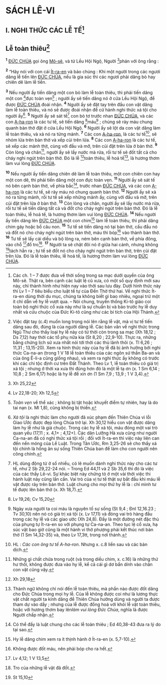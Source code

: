 # SÁCH LÊ-VI

## I. NGHI THỨC CÁC LỄ TẾ[^1-1976eb1a-90ca-4ddd-9489-66db3ae6025c]

## Lễ toàn thiêu[^2-1976eb1a-90ca-4ddd-9489-66db3ae6025c]
<sup><b>1</b></sup> [ĐỨC CHÚA]() gọi ông [Mô-sê](), và từ Lều Hội Ngộ, Người [^1@-1976eb1a-90ca-4ddd-9489-66db3ae6025c]phán với ông rằng :

<sup><b>2</b></sup> “Hãy nói với con cái [Ít-ra-en]() và bảo chúng : Khi một người trong các ngươi dâng lễ tiến lên [ĐỨC CHÚA](), nếu là gia súc thì các ngươi phải dâng bò hay chiên dê làm lễ tiến.

<sup><b>3</b></sup> Nếu người ấy tiến dâng một con bò làm lễ toàn thiêu, thì phải tiến dâng một con [^2@-1976eb1a-90ca-4ddd-9489-66db3ae6025c]đực toàn vẹn[^3-1976eb1a-90ca-4ddd-9489-66db3ae6025c] ; người ấy sẽ tiến dâng nó ở cửa Lều Hội Ngộ, để được [ĐỨC CHÚA]() đoái nhận. <sup><b>4</b></sup> Người ấy sẽ đặt tay trên đầu con vật dâng làm lễ toàn thiêu, và nó sẽ được đoái nhận để cử hành nghi thức xá tội cho người ấy[^4-1976eb1a-90ca-4ddd-9489-66db3ae6025c]. <sup><b>5</b></sup> Người ấy sẽ sát tế[^5-1976eb1a-90ca-4ddd-9489-66db3ae6025c] con bò tơ trước nhan [ĐỨC CHÚA](), và các con [A-ha-ron]() là các tư tế, sẽ tiến dâng [^3@-1976eb1a-90ca-4ddd-9489-66db3ae6025c]máu[^6-1976eb1a-90ca-4ddd-9489-66db3ae6025c] ; chúng sẽ rảy máu chung quanh bàn thờ đặt ở cửa Lều Hội Ngộ. <sup><b>6</b></sup> Người ấy sẽ lột da con vật dâng làm lễ toàn thiêu, và xả nó ra từng mảnh. <sup><b>7</b></sup> Các con [A-ha-ron](), là các tư tế[^7-1976eb1a-90ca-4ddd-9489-66db3ae6025c], sẽ nhóm lửa trên bàn thờ và xếp củi trên lửa. <sup><b>8</b></sup> Các con [A-ha-ron]() là các tư tế, sẽ xếp các mảnh thịt, cùng với đầu và mỡ, trên củi đặt trên lửa ở bàn thờ. <sup><b>9</b></sup> Còn lòng và chân[^8-1976eb1a-90ca-4ddd-9489-66db3ae6025c], người ấy sẽ lấy nước mà rửa, rồi tư tế sẽ đốt tất cả cho cháy nghi ngút trên bàn thờ. Đó là lễ [^4@-1976eb1a-90ca-4ddd-9489-66db3ae6025c]toàn thiêu, lễ hoả tế[^9-1976eb1a-90ca-4ddd-9489-66db3ae6025c], là hương thơm làm vui lòng [ĐỨC CHÚA]().

<sup><b>10</b></sup> Nếu người ấy tiến dâng chiên dê làm lễ toàn thiêu, một con chiên con hay một con dê, thì phải tiến dâng một con đực toàn vẹn. <sup><b>11</b></sup> Người ấy sẽ sát tế nó bên cạnh bàn thờ, về phía bắc[^10-1976eb1a-90ca-4ddd-9489-66db3ae6025c], trước nhan [ĐỨC CHÚA](), và các con [A-ha-ron]() là các tư tế, sẽ rảy máu nó chung quanh bàn thờ. <sup><b>12</b></sup> Người ấy sẽ xả nó ra từng mảnh, rồi tư tế sẽ xếp những mảnh ấy, cùng với đầu và mỡ, trên củi đặt trên lửa ở bàn thờ. <sup><b>13</b></sup> Còn lòng và chân, người ấy sẽ lấy nước mà rửa, rồi tư tế sẽ tiến dâng tất cả và đốt cho cháy nghi ngút trên bàn thờ. Đó là lễ toàn thiêu, lễ hoả tế, là hương thơm làm vui lòng [ĐỨC CHÚA](). <sup><b>14</b></sup> Nếu người ấy tiến dâng lên [ĐỨC CHÚA]() một con chim[^11-1976eb1a-90ca-4ddd-9489-66db3ae6025c] làm lễ toàn thiêu, thì phải dâng chim gáy hoặc bồ câu non. <sup><b>15</b></sup> Tư tế sẽ tiến dâng nó tại bàn thờ, cấu đầu nó và đốt nó cho cháy nghi ngút trên bàn thờ, máu thì bóp[^12-1976eb1a-90ca-4ddd-9489-66db3ae6025c] vào thành bàn thờ. <sup><b>16</b></sup> Tư tế sẽ lấy cái diều và bộ lông ra, ném bên cạnh bàn thờ, về phía đông, vào chỗ [^5@-1976eb1a-90ca-4ddd-9489-66db3ae6025c]đổ tro[^13-1976eb1a-90ca-4ddd-9489-66db3ae6025c]. <sup><b>17</b></sup> Người ta sẽ chặt đôi nó ở giữa hai cánh, nhưng không [^6@-1976eb1a-90ca-4ddd-9489-66db3ae6025c]tách hẳn ra ; tư tế sẽ đốt nó cho cháy nghi ngút trên bàn thờ, trên củi đặt trên lửa. Đó là lễ toàn thiêu, lễ hoả tế, là hương thơm làm vui lòng [ĐỨC CHÚA]().

[^1-1976eb1a-90ca-4ddd-9489-66db3ae6025c]: Các ch. 1 – 7 được đưa về thời sống trong sa mạc dưới quyền của ông Mô-sê. Thật ra, bên cạnh các luật lệ cũ xưa, có một số quy định mới sau này, chỉ thành hình như hiện nay vào thời sau lưu đày. Dưới hình thức này thì Lv 1 – 7 tiêu biểu cho luật tế tự của Đền Thờ thứ hai. Về nghi thức Ít-ra-en dùng thời du mục, chúng ta không biết gì bao nhiêu, ngoại trừ một ít chỉ dẫn về hy lễ vượt qua. – Nói chung, truyền thống Ki-tô giáo coi toàn bộ nghi thức cổ xưa này như là sự chuẩn bị và báo trước hy lễ duy nhất và cứu chuộc của Đức Ki-tô cũng như các bí tích của Hội Thánh.
[^2-1976eb1a-90ca-4ddd-9489-66db3ae6025c]: Việc đặt tay (c.4) muốn long trọng nói lên rằng lễ vật, mà vị tư tế tiến dâng sau đó, đúng là của người dâng lễ. Các bản văn về nghi thức trong Ngũ Thư cho thấy loại hy lễ này có từ thời còn trong sa mạc (Xh 18,12 ; Ds 7,12) hay thời các tổ phụ nữa kia (St 8,20 ; 22,9-10). Thực ra, những bằng chứng lịch sử xưa nhất nói tới thời các thủ lãnh thôi (x. Tl 6,26 ; 11,31 ; 13,15-20). Xem ra hình thức này của hy lễ đã bị ảnh hưởng bởi nghi thức Ca-na-an (trong 1 V 18 lễ toàn thiêu của các ngôn sứ thần Ba-an và của ông Ê-li-a cũng giống nhau), và xem ra nghi thức ấy không có trước khi các chi tộc định cư trên Đất Thánh. Theo Lv 1, lễ toàn thiêu có giá trị xá tội ; nhưng ở thời xa xưa thì đúng hơn đó là một lễ tạ ơn (x. 1 Sm 6,14 ; 10,8 ; 2 Sm 6,17) hoặc là hy lễ để xin ơn (1 Sm 7,9 ; 13,9 ; 1 V 3,4).
[^3-1976eb1a-90ca-4ddd-9489-66db3ae6025c]: *Toàn vẹn* về thể xác ; không bị tật hoặc khuyết điểm tự nhiên, hay là do tai nạn (x. Ml 1,8), cũng không bị thiến.
[^4-1976eb1a-90ca-4ddd-9489-66db3ae6025c]: *Xá tội* là nghi thức làm cho người đã xúc phạm đến Thiên Chúa vì lỗi Giao Ước được đẹp lòng Chúa trở lại. Xh 30,12 hiểu con vật được dâng làm hy lễ như là giá chuộc. Trong các hy lễ xá tội, máu đóng một vai trò quan yếu (17,11 ; x. 4,1+ ; 4,12+). Các dân Lưỡng Hà xưa cũng như người Ca-na-an đã có nghi thức xá tội rồi ; đối với Ít-ra-en thì việc này liên can đến nền móng của Lề Luật. Trong Tân Ước, Rm 3,25-26 sẽ cho thấy xá tội chính là hồng ân sự sống Thiên Chúa ban để làm cho con người nên công chính.
[^5-1976eb1a-90ca-4ddd-9489-66db3ae6025c]: HL dùng động từ ở số nhiều, có lẽ muốn dành nghi thức này cho các tư tế, như 2 Sb 29,22-24 nói. – Trong Ed 44,11 và 2 Sb 35,6 thì đó là việc của các thầy Lê-vi. Sự khác biệt này chứng tỏ ở một vài thời việc thi hành luật này cũng lấn cấn. Vai trò của vị tư tế thật sự bắt đầu khi máu lễ vật được rảy trên bàn thờ. Luật chung cho mọi thứ hy lễ là : chỉ mình tư tế được lên bàn thờ (x. Xh 18,7).
[^6-1976eb1a-90ca-4ddd-9489-66db3ae6025c]: Ngày xưa người ta coi máu là nguyên tố sự sống (St 9,4 ; Đnl 12,16.23 ; Tv 30,10) nên nó có giá trị xá tội (x. Lv 17,11) và đóng vai trò hàng đầu trong các hy lễ và các giao ước (Xh 24,8). Đấy là một đường nét đặc thù của phụng tự Ít-ra-en so với phụng tự Ca-na-an. Theo tục lệ cổ xưa, hạ súc vật bao giờ cũng là một hành vi thờ phượng phải kết thúc nơi bàn thờ (1 Sm 14,32-35) và, theo Lv 17,3tt, trong nơi thánh.
[^7-1976eb1a-90ca-4ddd-9489-66db3ae6025c]: HL : *Các con ông tư tế A-ha-ron*. Nhưng x. c.8 liền sau và các bản dịch.
[^8-1976eb1a-90ca-4ddd-9489-66db3ae6025c]: Những gì chất chứa trong ruột (và trong diều chim, x. c.16) là những thứ hư thối, không được đưa vào hy lễ, kể cả cái gì dơ bẩn dính vào chân con vật cũng vậy.
[^9-1976eb1a-90ca-4ddd-9489-66db3ae6025c]: Thành ngữ không chỉ nói đến lễ toàn thiêu, mà phần nào được đốt dâng cho Đức Chúa trong mọi hy lễ. Của lễ không được coi như là lương thực vật chất người ta kính dâng để Thiên Chúa hưởng dùng và người ta được tham dự vào dấy ; nhưng của lễ được đồng hoá với khói lễ vật toàn thiêu, hoặc với hương thơm bay lên*làm vui lòng Đức Chúa*, nghĩa là được Người chấp nhận.
[^10-1976eb1a-90ca-4ddd-9489-66db3ae6025c]: Có thể đấy là luật chung cho các lễ toàn thiêu ; Ed 40,38-43 đưa ra lý do tại sao.
[^11-1976eb1a-90ca-4ddd-9489-66db3ae6025c]: Hy lễ dâng chim xem ra ít thịnh hành ở Ít-ra-en (x. 5,7-10).
[^12-1976eb1a-90ca-4ddd-9489-66db3ae6025c]: Không được đốt máu, nên phải bóp cho ra hết.
[^13-1976eb1a-90ca-4ddd-9489-66db3ae6025c]: Tro của những lễ vật đã đốt.
[^1@-1976eb1a-90ca-4ddd-9489-66db3ae6025c]: Xh 25,22
[^2@-1976eb1a-90ca-4ddd-9489-66db3ae6025c]: Lv 22,18-20; Xh 12,5
[^3@-1976eb1a-90ca-4ddd-9489-66db3ae6025c]: Lv 19,26; Cv 15,20
[^4@-1976eb1a-90ca-4ddd-9489-66db3ae6025c]: Xh 29,18
[^5@-1976eb1a-90ca-4ddd-9489-66db3ae6025c]: Lv 4,12; 1 V 13,5
[^6@-1976eb1a-90ca-4ddd-9489-66db3ae6025c]: St 15,10